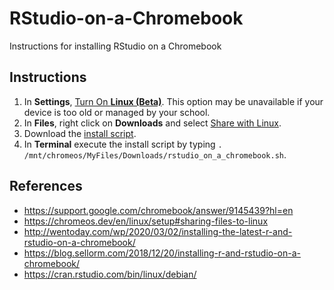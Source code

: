 # RStudio-on-a-Chromebook
Instructions for installing RStudio on a Chromebook

## Instructions
1. In **Settings**, [Turn On **Linux (Beta)**](https://support.google.com/chromebook/answer/9145439?hl=en). This option may be unavailable if your device is too old or managed by your school.
1. In **Files**, right click on **Downloads** and select [Share with Linux](https://chromeos.dev/en/linux/setup#sharing-files-to-linux).
1. Download the [install script](https://raw.githubusercontent.com/martinluther/RStudio-on-a-Chromebook/main/rstudio_on_a_chromebook.sh).
1. In **Terminal** execute the install script by typing `. /mnt/chromeos/MyFiles/Downloads/rstudio_on_a_chromebook.sh`.


## References
* https://support.google.com/chromebook/answer/9145439?hl=en
* https://chromeos.dev/en/linux/setup#sharing-files-to-linux
* http://wentoday.com/wp/2020/03/02/installing-the-latest-r-and-rstudio-on-a-chromebook/
* https://blog.sellorm.com/2018/12/20/installing-r-and-rstudio-on-a-chromebook/
* https://cran.rstudio.com/bin/linux/debian/
